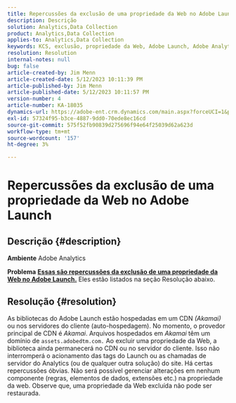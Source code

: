 ```yaml
---
title: Repercussões da exclusão de uma propriedade da Web no Adobe Launch
description: Descrição
solution: Analytics,Data Collection
product: Analytics,Data Collection
applies-to: Analytics,Data Collection
keywords: KCS, exclusão, propriedade da Web, Adobe Launch, Adobe Analytics, Coleção de dados, Perguntas frequentes
resolution: Resolution
internal-notes: null
bug: false
article-created-by: Jim Menn
article-created-date: 5/12/2023 10:11:39 PM
article-published-by: Jim Menn
article-published-date: 5/12/2023 10:11:57 PM
version-number: 4
article-number: KA-18035
dynamics-url: https://adobe-ent.crm.dynamics.com/main.aspx?forceUCI=1&pagetype=entityrecord&etn=knowledgearticle&id=7a507ef6-11f1-ed11-8849-6045bd006295
exl-id: 57324f95-b3ce-4887-9dd0-70ede8ec16cd
source-git-commit: 575f52fb90839d275696f94e64f25039d62a623d
workflow-type: tm+mt
source-wordcount: '157'
ht-degree: 3%

---
```


# Repercussões da exclusão de uma propriedade da Web no Adobe Launch

## Descrição {#description}


<b>Ambiente</b>
Adobe Analytics

<b>Problema</b>
<u><b>Essas são repercussões da exclusão de uma propriedade da Web no Adobe Launch.</b></u>
Eles estão listados na seção Resolução abaixo.


## Resolução {#resolution}


As bibliotecas do Adobe Launch estão hospedadas em um CDN *(Akamai)* ou nos servidores do cliente (auto-hospedagem).
No momento, o provedor principal de CDN é *Akamai*.
Arquivos hospedados em *Akamai* têm um domínio de `assets.adobedtm.com.` Ao excluir uma propriedade da Web, a biblioteca ainda permanecerá no CDN ou no servidor do cliente.
Isso não interromperá o acionamento das tags do Launch ou as chamadas de servidor do Analytics (ou de qualquer outra solução) do site.
Há certas repercussões óbvias.
Não será possível gerenciar alterações em nenhum componente (regras, elementos de dados, extensões etc.) na propriedade da web.
Observe que, uma propriedade da Web excluída não pode ser restaurada.
